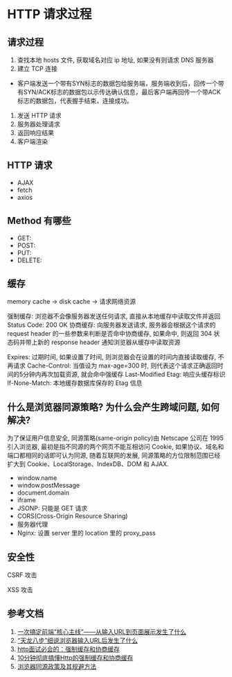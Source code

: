 # HTTP 请求过程

## 请求过程

1. 查找本地 hosts 文件, 获取域名对应 ip 地址, 如果没有则请求 DNS 服务器
1. 建立 TCP 连接
  - 客户端发送一个带有SYN标志的数据包给服务端，服务端收到后，回传一个带有SYN/ACK标志的数据包以示传达确认信息，最后客户端再回传一个带ACK标志的数据包，代表握手结束，连接成功。
1. 发送 HTTP 请求
1. 服务器处理请求
1. 返回响应结果
1. 客户端渲染

## HTTP 请求

- AJAX
- fetch
- axios

## Method 有哪些

- GET: 
- POST: 
- PUT: 
- DELETE: 

## 缓存

memory cache -> disk cache -> 请求网络资源

强制缓存: 浏览器不会像服务器发送任何请求, 直接从本地缓存中读取文件并返回 Status Code: 200 OK
协商缓存: 向服务器发送请求, 服务器会根据这个请求的 request header 的一些参数来判断是否命中协商缓存, 如果命中, 则返回 304 状态码并带上新的 response header 通知浏览器从缓存中读取资源

Expires: 过期时间, 如果设置了时间, 则浏览器会在设置的时间内直接读取缓存, 不再请求
Cache-Control: 当值设为 max-age=300 时, 则代表这个请求正确返回时间的5分钟内再次加载资源, 就会命中强缓存
Last-Modified
Etag: 响应头缓存标识
If-None-Match: 本地缓存数据库保存的 Etag 信息

## 什么是浏览器同源策略? 为什么会产生跨域问题, 如何解决?

为了保证用户信息安全, 同源策略(same-origin policy)由 Netscape 公司在 1995 引入浏览器, 最初是指不同源的两个网页不能互相访问 Cookie, 如果协议、域名和端口都相同的话即可认为同源, 随着互联网的发展, 同源策略的方位限制范围已经扩大到 Cookie、LocalStorage、IndexDB、DOM 和 AJAX.

- window.name
- window.postMessage
- document.domain
- iframe
- JSONP: 只能是 GET 请求
- CORS(Cross-Origin Resource Sharing)
- 服务器代理
- Nginx: 设置 server 里的 location 里的 proxy_pass

## 安全性

CSRF 攻击

XSS 攻击

## 参考文档

1. [一次搞定前端“核心主线”——从输入URL到页面展示发生了什么](https://zhuanlan.zhihu.com/p/190320054)
1. [“天龙八步”细说浏览器输入URL后发生了什么](https://www.xuecaijie.com/it/157.html#1Q64p5DeC8dKFF)
1. [http面试必会的：强制缓存和协商缓存](https://juejin.cn/post/6844903838768431118)
1. [10分钟彻底搞懂Http的强制缓存和协商缓存](https://segmentfault.com/a/1190000016199807)
1. [浏览器同源政策及其规避方法](https://www.ruanyifeng.com/blog/2016/04/same-origin-policy.html)
